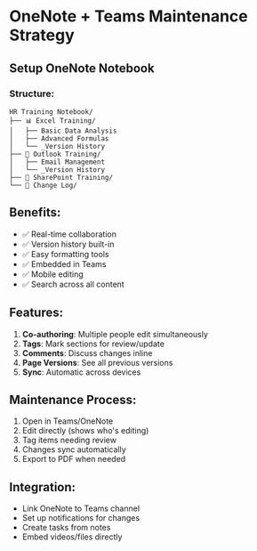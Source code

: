 # OneNote + Teams Maintenance Strategy

## Setup OneNote Notebook

### Structure:
```
HR Training Notebook/
├── 📊 Excel Training/
│   ├── Basic Data Analysis
│   ├── Advanced Formulas
│   └── _Version History
├── 📧 Outlook Training/
│   ├── Email Management
│   └── _Version History
├── 🏢 SharePoint Training/
└── 📝 Change Log/
```

## Benefits:
- ✅ Real-time collaboration
- ✅ Version history built-in
- ✅ Easy formatting tools
- ✅ Embedded in Teams
- ✅ Mobile editing
- ✅ Search across all content

## Features:
1. **Co-authoring**: Multiple people edit simultaneously
2. **Tags**: Mark sections for review/update
3. **Comments**: Discuss changes inline
4. **Page Versions**: See all previous versions
5. **Sync**: Automatic across devices

## Maintenance Process:
1. Open in Teams/OneNote
2. Edit directly (shows who's editing)
3. Tag items needing review
4. Changes sync automatically
5. Export to PDF when needed

## Integration:
- Link OneNote to Teams channel
- Set up notifications for changes
- Create tasks from notes
- Embed videos/files directly